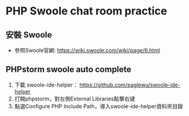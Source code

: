 # PHP Swoole chat room practice

## 安裝 Swoole
* 參照Swoole官網: <https://wiki.swoole.com/wiki/page/6.html>

## PHPstorm swoole auto complete
1. 下載 swoole-ide-helper： <https://github.com/eaglewu/swoole-ide-helper>
2. 打開phpstorm，對左側External Libraries點擊右键
3. 點選Configure PHP Include Path，導入swoole-ide-helper資料夾目錄